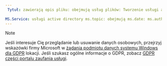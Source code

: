 ```yaml
---
 Tytuł: zawierają opis pliku: obejmują usług plików: Tworzenie usługi active directory: eross msft
 
MS.Service: usługi active directory ms.topic: obejmują ms.date: ms.author 2018-05/01: lizross ms.custom: dołączanie pliku
---
```


>[!Note]
>Jeśli interesuje Cię przeglądanie lub usuwanie danych osobowych, przejrzyj wskazówki firmy Microsoft w [żądania podmiotu danych systemu Windows dla GDPR](https://docs.microsoft.com/en-us/microsoft-365/compliance/gdpr-dsr-windows) lokacji. Jeśli szukasz ogólne informacje o GDPR, zobacz [GDPR części portalu zaufania usługi](https://servicetrust.microsoft.com/ViewPage/GDPRGetStarted).